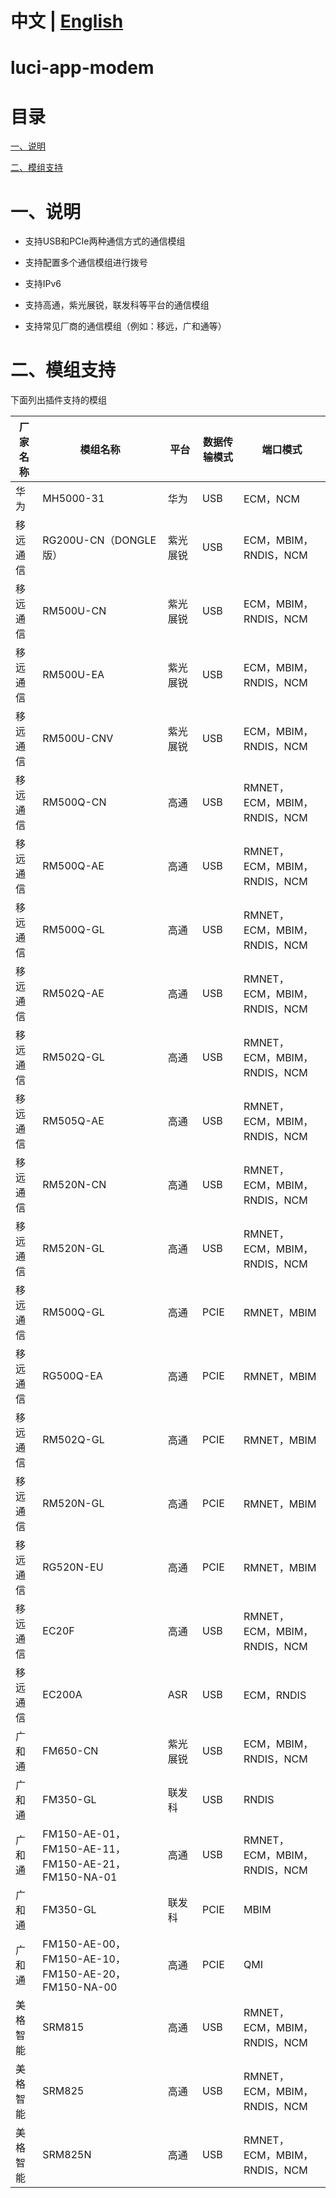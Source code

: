 # 中文 | [English](https://github.com/Siriling/5G-Modem-Support/blob/main/EngLish.md)

# luci-app-modem

# 目录

[一、说明](#一说明)

[二、模组支持](#二模组支持)

# 一、说明

- 支持USB和PCIe两种通信方式的通信模组

- 支持配置多个通信模组进行拨号

- 支持IPv6

- 支持高通，紫光展锐，联发科等平台的通信模组

- 支持常见厂商的通信模组（例如：移远，广和通等）

# 二、模组支持

下面列出插件支持的模组

| 厂家名称 | 模组名称                                           | 平台     | 数据传输模式 | 端口模式                     |
| -------- | -------------------------------------------------- | -------- | ------------ | ---------------------------- |
| 华为     | MH5000-31                                          | 华为     | USB          | ECM，NCM                     |
| 移远通信 | RG200U-CN（DONGLE版）                              | 紫光展锐 | USB          | ECM，MBIM，RNDIS，NCM        |
| 移远通信 | RM500U-CN                                          | 紫光展锐 | USB          | ECM，MBIM，RNDIS，NCM        |
| 移远通信 | RM500U-EA                                          | 紫光展锐 | USB          | ECM，MBIM，RNDIS，NCM        |
| 移远通信 | RM500U-CNV                                         | 紫光展锐 | USB          | ECM，MBIM，RNDIS，NCM        |
| 移远通信 | RM500Q-CN                                          | 高通     | USB          | RMNET，ECM，MBIM，RNDIS，NCM |
| 移远通信 | RM500Q-AE                                          | 高通     | USB          | RMNET，ECM，MBIM，RNDIS，NCM |
| 移远通信 | RM500Q-GL                                          | 高通     | USB          | RMNET，ECM，MBIM，RNDIS，NCM |
| 移远通信 | RM502Q-AE                                          | 高通     | USB          | RMNET，ECM，MBIM，RNDIS，NCM |
| 移远通信 | RM502Q-GL                                          | 高通     | USB          | RMNET，ECM，MBIM，RNDIS，NCM |
| 移远通信 | RM505Q-AE                                          | 高通     | USB          | RMNET，ECM，MBIM，RNDIS，NCM |
| 移远通信 | RM520N-CN                                          | 高通     | USB          | RMNET，ECM，MBIM，RNDIS，NCM |
| 移远通信 | RM520N-GL                                          | 高通     | USB          | RMNET，ECM，MBIM，RNDIS，NCM |
| 移远通信 | RM500Q-GL                                          | 高通     | PCIE         | RMNET，MBIM                  |
| 移远通信 | RG500Q-EA                                          | 高通     | PCIE         | RMNET，MBIM                  |
| 移远通信 | RM502Q-GL                                          | 高通     | PCIE         | RMNET，MBIM                  |
| 移远通信 | RM520N-GL                                          | 高通     | PCIE         | RMNET，MBIM                  |
| 移远通信 | RG520N-EU                                          | 高通     | PCIE         | RMNET，MBIM                  |
| 移远通信 | EC20F                                              | 高通     | USB          | RMNET，ECM，MBIM，RNDIS，NCM|
| 移远通信 | EC200A                                             | ASR     | USB          | ECM，RNDIS                   |
| 广和通   | FM650-CN                                           | 紫光展锐 | USB          | ECM，MBIM，RNDIS，NCM        |
| 广和通   | FM350-GL                                           | 联发科   | USB          | RNDIS                       |
| 广和通   | FM150-AE-01，FM150-AE-11，FM150-AE-21，FM150-NA-01 | 高通     | USB          | RMNET，ECM，MBIM，RNDIS，NCM  |
| 广和通   | FM350-GL                                           | 联发科   | PCIE         | MBIM                         |
| 广和通   | FM150-AE-00，FM150-AE-10，FM150-AE-20，FM150-NA-00 | 高通     | PCIE         | QMI                          |
| 美格智能 | SRM815                                             | 高通     | USB          | RMNET，ECM，MBIM，RNDIS，NCM |
| 美格智能 | SRM825                                             | 高通     | USB          | RMNET，ECM，MBIM，RNDIS，NCM |
| 美格智能 | SRM825N                                            | 高通     | USB          | RMNET，ECM，MBIM，RNDIS，NCM |
